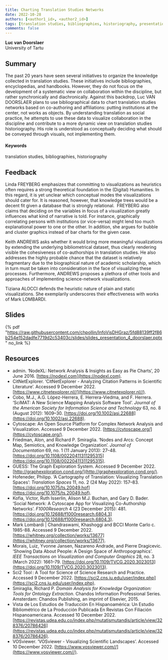 ```yaml
---
title: Charting Translation Studies Networks 
date: 2022-10-28
authors: [<author1_id>, <author2_id>]
tags: [translation studies, bibliographies, historiography, presentation]
comments: false
---
```


**Luc van Doorslaer**\
University of Tartu

## Summary

The past 20 years have seen several initiatives to organize the knowledge collected in translation studies. These initiatives include bibliographies, encyclopedias, and handbooks. However, they do not focus on the development of a systematic view on collaboration within the discipline, but rather synchronically and diachronically. Against this backdrop, Luc VAN DOORSLAER plans to use bibliographical data to chart translation studies networks based on co-authoring and affiliations: putting institutions at the center, not works as objects. By understanding translation as social practice, he attempts to use these data to visualize collaboration in the discipline and contribute to a more dynamic view on translation studies historiography. His role is understood as conceptually deciding what should be conveyed through visuals, not implementing them.

#### Keywords

translation studies, bibliographies, historiography

## Feedback

Linda FREYBERG emphasizes that committing to visualizations as heuristics often requires a strong theoretical foundation in the (Digital) Humanities. In this regard, it is yet unclear which conceptual modes the visualizations should cater for. It is reasoned, however, that knowledge trees would be a decent fit given a database that is strongly relational.  FREYBERG also claims that deciding on the variables in focus of a visualization greatly influences what kind of narrative is told. For instance, graphically correlating persons with institutions (or vice-versa) might lend too much explanational power to one or the other. In addition, she argues for bubble and cluster graphics instead of bar charts for the given case.

Keith ANDREWS asks whether it would bring more meaningful visualizations by extending the underlying bibliometrical dataset, thus clearly rendering visible the cohesiveness of co-authorships in translation studies. He also addresses the highly probable chance that the dataset is relatively fragmentary due to the biographical nature of academic scholarship, which in turn must be taken into consideration in the face of visualizing these processes. Furthermore, ANDREWS proposes a plethora of other tools and approaches of implementing science-network visualizations.

Tiziana ALOCCI defends the heuristic nature of plain and static visualizations. She exemplarily underscores their effectiveness with works of Mark LOMBARDI.

## Slides

{% pdf "https://raw.githubusercontent.com/chpollin/InfoVisDHGraz/5fd88139ff2f86b254e152dadfe7719d2c53403c/slides/slides_presentation_4_doorslaer.pptx" no_link %}

## Resources

* admin. ‘NodeXL: Network Analysis & Insights as Easy as Pie Charts’, 20 June 2016. [https://nodexl.com](https://nodexl.com).
* CitNetExplorer. ‘CitNetExplorer - Analyzing Citation Patterns in Scientific Literature’. Accessed 9 December 2022. [https://www.citnetexplorer.nl//](https://www.citnetexplorer.nl//).
* Cobo, M.J., A.G. López-Herrera, E. Herrera-Viedma, and F. Herrera. ‘SciMAT: A New Science Mapping Analysis Software Tool’. _Journal of the American Society for Information Science and Technology_ 63, no. 8 (August 2012): 1609–30. [https://doi.org/10.1002/asi.22688](https://doi.org/10.1002/asi.22688).
* Cytoscape: An Open Source Platform for Complex Network Analysis and Visualization. Accessed 9 December 2022. [https://cytoscape.org/](https://cytoscape.org/).
* Friedman, Alon, and Richard P. Smiraglia. ‘Nodes and Arcs: Concept Map, Semiotics, and Knowledge Organization’. _Journal of Documentation_ 69, no. 1 (11 January 2013): 27–48. [https://doi.org/10.1108/00220411311295315](https://doi.org/10.1108/00220411311295315).
* GUESS: The Graph Exploration System. Accessed 9 December 2022. [http://graphexploration.cond.org/](http://graphexploration.cond.org/).
* Hofeneder, Philipp. ‘A Cartography of Translation: Visualizing Translation Spaces’: _Translation Spaces_ 11, no. 2 (24 May 2022): 157–83. [https://doi.org/10.1075/ts.20049.hof](https://doi.org/10.1075/ts.20049.hof).
* Kofia, Victor, Ruth Isserlin, Alison M.J. Buchan, and Gary D. Bader. ‘Social Network: A Cytoscape App for Visualizing Co-Authorship Networks’. _F1000Research_ 4 (23 December 2015): 481. [https://doi.org/10.12688/f1000research.6804.3](https://doi.org/10.12688/f1000research.6804.3).
* Mark Lombardi | Chandraswami, Khashoggi and BCCI Monte Carlo c. 1985-88. Accessed 9 December 2022. [https://whitney.org/collection/works/13677](https://whitney.org/collection/works/13677).
* Morais, Luiz, Yvonne Jansen, Nazareno Andrade, and Pierre Dragicevic. ‘Showing Data About People: A Design Space of Anthropographics’. _IEEE Transactions on Visualization and Computer Graphics_ 28, no. 3 (March 2022): 1661–79. [https://doi.org/10.1109/TVCG.2020.3023013](https://doi.org/10.1109/TVCG.2020.3023013).
* Sci2 Tool : A Tool for Science of Science Research and Practice. Accessed 9 December 2022. [https://sci2.cns.iu.edu/user/index.php](https://sci2.cns.iu.edu/user/index.php).
* Smiraglia, Richard P. _Domain Analysis for Knowledge Organization: Tools for Ontology Extraction_. Chandos Information Professional Series. Amsterdam: Chandos Publishing, an imprint of Elsevier, 2015.
* Vista de Los Estudios de Traducción En Hispanoamérica: Un Estudio Bibliométrico de La Producción Publicada En Revistas Con Filiación Hispanoamericana. Accessed 10 December 2022. [https://revistas.udea.edu.co/index.php/mutatismutandis/article/view/328376/20786426](https://revistas.udea.edu.co/index.php/mutatismutandis/article/view/328376/20786426).
* VOSviewer. ‘VOSviewer - Visualizing Scientific Landscapes’. Accessed 10 December 2022. [https://www.vosviewer.com//](https://www.vosviewer.com//).